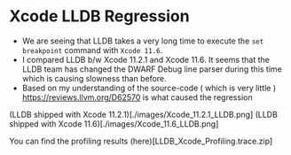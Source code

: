 # Xcode LLDB Regression


- We are seeing that LLDB takes a very long time to execute the `set breakpoint` command with `Xcode 11.6`.
- I compared LLDB b/w Xcode 11.2.1 and Xcode 11.6. It seems that the LLDB team has changed the DWARF Debug line parser during this time which is causing slowness than before.
- Based on my understanding of the source-code ( which is very little ) https://reviews.llvm.org/D62570 is what caused the regression

(LLDB shipped with Xcode 11.2.1)[./images/Xcode_11.2.1_LLDB.png]
(LLDB shipped with Xcode 11.6)[./images/Xcode_11.6_LLDB.png]


You can find the profiling results (here)[LLDB_Xcode_Profiling.trace.zip]
